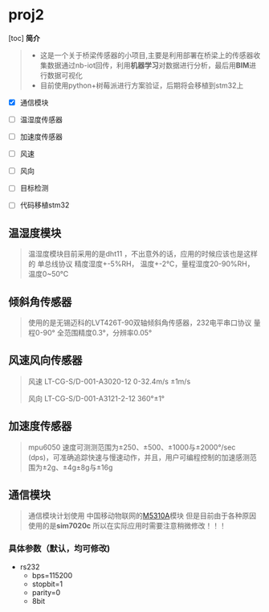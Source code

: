 # proj2


[toc]
**简介**
> - 这是一个关于桥梁传感器的小项目,主要是利用部署在桥梁上的传感器收集数据通过nb-iot回传，利用**机器学习**对数据进行分析，最后用**BIM**进行数据可视化
> - 目前使用python+树莓派进行方案验证，后期将会移植到stm32上

* [x] 通信模块
* [ ] 温湿度传感器
* [ ] 加速度传感器
* [ ] 风速
* [ ] 风向
* [ ] 目标检测
* [ ] 代码移植stm32 


## 温湿度模块 
> 温湿度模块目前采用的是dht11 ，不出意外的话，应用的时候应该也是这样的 
> 单总线协议 精度湿度+-5%RH， 温度+-2℃，量程湿度20-90%RH， 温度0~50℃


## 倾斜角传感器
> 使用的是无锡迈科的LVT426T-90双轴倾斜角传感器，232电平串口协议 量程0-90° 全范围精度0.3°，分辨率0.05°


## 风速风向传感器
> 风速 LT-CG-S/D-001-A3020-12 0-32.4m/s  ±1m/s
>   
> 风向 LT-CG-S/D-001-A3121-2-12 360°±1°


## 加速度传感器 
> mpu6050  速度可测测范围为±250、±500、±1000与±2000°/sec (dps)，可准确追踪快速与慢速动作，并且，用户可编程控制的加速感测范围为±2g、±4g±8g与±16g


## 通信模块
> 通信模块计划使用 中国移动物联网的[M5310A]([M5310A](https://detail.tmall.com/item.htm?spm=a1z10.5-b-s.w4011-21291194939.43.673a5c01O8vBtb&id=585950936611&rn=2d22e1d838629b4b7dd27fe004efb83e&abbucket=18))模块
> 但是目前由于各种原因使用的是**sim7020c** 所以在实际应用时需要注意稍微修改！！！

### 具体参数（默认，均可修改)
- rs232
  -  bps=115200 
  -  stopbit=1 
  -  parity=0 
  -  8bit
